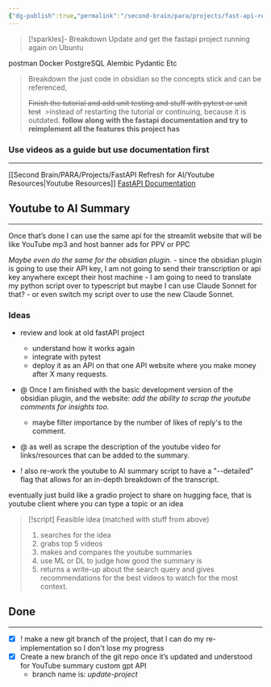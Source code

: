 ```yaml
---
{"dg-publish":true,"permalink":"/second-brain/para/projects/fast-api-refresh-for-ai/master-plan/","noteIcon":"","updated":"2024-08-19T21:56:45.466-07:00"}
---
```




>[!sparkles]- Breakdown
> Update and get the fastapi project running again on Ubuntu
>
 postman
 Docker
 PostgreSQL
 Alembic
 Pydantic
 Etc
>
>Breakdown the just code in obsidian so the concepts stick and can be referenced, 
>
>~~Finish the tutorial and add unit testing and stuff with pytest or unit test~~ 
	>instead of restarting the tutorial or continuing, because it is outdated. **follow along with the fastapi documentation and try to reimplement all the features this project has**
>

### Use videos as a guide but use documentation first
---
[[Second Brain/PARA/Projects/FastAPI Refresh for AI/Youtube Resources\|Youtube Resources]]
[FastAPI Documentation](https://fastapi.tiangolo.com/tutorial/)

## Youtube to AI Summary
---
Once that’s done I can use the same api for the streamlit website that will be like YouTube mp3 and host banner ads for PPV or PPC

*Maybe even do the same for the obsidian plugin.*
	- since the obsidian plugin is going to use their API key, I am not going to send their transcription or api key anywhere except their host machine
	- I am going to need to translate my python script over to typescript but maybe I can use Claude Sonnet for that? 
	- or even switch my script over to use the new Claude Sonnet. 

### Ideas

- review and look at old fastAPI project
	- understand how it works again
	- integrate with pytest
	- deploy it as an API on that one API website where you make money after X many requests.


- @ Once I am finished with the basic development version of the obsidian plugin, and the website:  *add the ability to scrap the youtube comments for insights too.*
    - maybe filter importance by the number of likes of reply's to the comment.

- @ as well as scrape the description of the youtube video for links/resources that can be added to the summary.

- ! also re-work the youtube to AI summary script to have a "--detailed" flag
that allows for an in-depth breakdown of the transcript.

eventually just build like a gradio project to share on hugging face, that is youtube client where you can type a topic or an idea 


>[!script] Feasible idea (matched with stuff from above)
> 1. searches for the idea
> 2. grabs top 5 videos
> 3. makes and compares the youtube summaries
> 4. use ML or DL to judge how good the summary is
> 5. returns a write-up about the search query and gives recommendations for the best videos to watch for the most context.

## Done
---
 
- [x] ! make a new git branch of the project, that I can do my re-implementation so I don't lose my progress
- [x] Create a new branch of the git repo once it’s updated and understood for YouTube summary custom gpt API
	- branch name is: *update-project*
